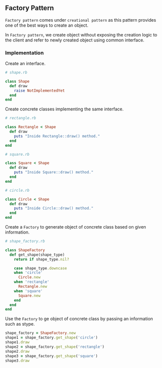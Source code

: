 ## Factory Pattern

`Factory pattern` comes under `creational pattern` as this pattern provides one of the best ways to create an object.

In `Factory pattern`, we create object without exposing the creation logic to the client and refer to newly created object using common interface.

### Implementation

Create an interface.

```ruby
# shape.rb

class Shape
  def draw
    raise NotImplementedYet
  end
end
```

Create concrete classes implementing the same interface.

```ruby
# rectangle.rb

class Rectangle < Shape
  def draw
    puts "Inside Rectangle::draw() method."
  end
end
```

```ruby
# square.rb

class Square < Shape
  def draw
    puts "Inside Square::draw() method."
  end
end
```

```ruby
# circle.rb

class Circle < Shape
  def draw
    puts "Inside Circle::draw() method."
  end
end
```

Create a `Factory` to generate object of concrete class based on given information.

```ruby
# shape_factory.rb

class ShapeFactory
  def get_shape(shape_type)
    return if shape_type.nil?

    case shape_type.downcase
    when 'circle'
      Circle.new
    when 'rectangle'
      Rectangle.new
    when 'square'
      Square.new
    end
  end
end
```

Use the `Factory` to ge object of concrete class by passing an information such as stype.

```ruby
shape_factory = ShapeFactory.new
shape1 = shape_factory.get_shape('circle')
shape1.draw
shape2 = shape_factory.get_shape('rectangle')
shape2.draw
shape3 = shape_factory.get_shape('square')
shape3.draw
```


